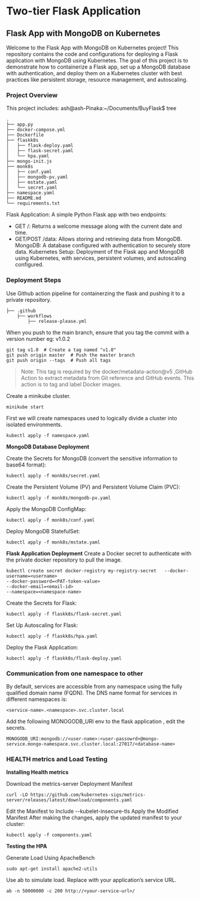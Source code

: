 
# Two-tier Flask Application


## Flask App with MongoDB on Kubernetes
Welcome to the Flask App with MongoDB on Kubernetes project! This repository contains the code and configurations for deploying a Flask application with MongoDB using Kubernetes. The goal of this project is to demonstrate how to containerize a Flask app, set up a MongoDB database with authentication, and deploy them on a Kubernetes cluster with best practices like persistent storage, resource management, and autoscaling.

### Project Overview
This project includes:
ash@ash-Pinaka:~/Documents/BuyFlask$ tree
```
.
├── app.py
├── docker-compose.yml
├── Dockerfile
├── flaskk8s
│   ├── flask-deploy.yaml
│   ├── flask-secret.yaml
│   └── hpa.yaml
├── mongo-init.js
├── monk8s
│   ├── conf.yaml
│   ├── mongodb-pv.yaml
│   ├── mstate.yaml
│   └── secret.yaml
├── namespace.yaml
├── README.md
└── requirements.txt
```
Flask Application: A simple Python Flask app with two endpoints:
- GET /: Returns a welcome message along with the current date and time.
- GET/POST /data: Allows storing and retrieving data from MongoDB.
MongoDB: A database configured with authentication to securely store data.
Kubernetes Setup: Deployment of the Flask app and MongoDB using Kubernetes, with services, persistent volumes, and autoscaling configured.

### Deployment Steps
Use Github action pipeline for containerzing the flask and pushing it to a private repository.
```
├── .github
    ├── workflows
        ├── release-please.yml
```
When you push to the main branch, ensure that you tag the commit with a version number eg: v1.0.2
```
git tag v1.0  # Create a tag named "v1.0"
git push origin master  # Push the master branch
git push origin --tags  # Push all tags
```
> Note: This tag is required by the docker/metadata-action@v5 ,GitHub Action to extract metadata from Git reference and GitHub events. This action is to tag and label Docker images.

Create a minikube cluster.
```
minikube start
```
First we will create namespaces used to logically divide a cluster into isolated environments.
```
kubectl apply -f namespace.yaml

```
**MongoDB Database Deployment**

Create the Secrets for MongoDB (convert the sensitive information to base64 format):
```
kubectl apply -f monk8s/secret.yaml
```
Create the Persistent Volume (PV) and Persistent Volume Claim (PVC):
```
kubectl apply -f monk8s/mongodb-pv.yaml
```
Apply the MongoDB ConfigMap:
```
kubectl apply -f monk8s/conf.yaml
```
Deploy MongoDB StatefulSet:
```
kubectl apply -f monk8s/mstate.yaml
```
**Flask Application Deployment**
Create a Docker secret to authenticate with the private docker repository to pull the image.
```
kubectl create secret docker-registry my-registry-secret   --docker-username=<username>   
--docker-password=<PAT-token-value>   
--docker-email=<email-id>   
--namespace=<namespace-name>

```

Create the Secrets for Flask:
```
kubectl apply -f flaskk8s/flask-secret.yaml
```
Set Up Autoscaling for Flask:
```
kubectl apply -f flaskk8s/hpa.yaml
```
Deploy the Flask Application:
```
kubectl apply -f flaskk8s/flask-deploy.yaml
```
### Communication from one namespace to other
By default, services are accessible from any namespace using the fully qualified domain name (FQDN).
The DNS name format for services in different namespaces is:
```
<service-name>.<namespace>.svc.cluster.local
```
Add the following MONOGODB_URI env to the flask application , edit the secrets.
```
MONOGODB_URI:mongodb://<user-name>:<user-passowrd>@mongo-service.mongo-namespace.svc.cluster.local:27017/<database-name>
```
### HEALTH metrics and Load Testing
**Installing Health metrics**

Download the metrics-server Deployment Manifest
```
curl -LO https://github.com/kubernetes-sigs/metrics-server/releases/latest/download/components.yaml
```
Edit the Manifest to Include --kubelet-insecure-tls
Apply the Modified Manifest
After making the changes, apply the updated manifest to your cluster:
```
kubectl apply -f components.yaml
```

**Testing the HPA**

Generate Load Using ApacheBench
```
sudo apt-get install apache2-utils
```
Use ab to simulate load. Replace <your-service-url> with your application’s service URL.
```
ab -n 50000000 -c 200 http://<your-service-url>/
```
